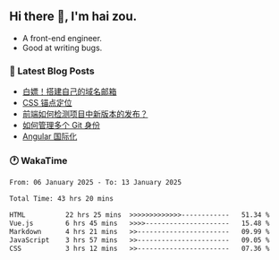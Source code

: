 ## Hi there 👋, I'm hai zou.

- A front-end engineer.
- Good at writing bugs.

### 📖 Latest Blog Posts
<!-- BLOG-POST-LIST:START -->
- [白嫖！搭建自己的域名邮箱](https://blog.izou.top/2025/01/domain-mail/)
- [CSS 锚点定位](https://blog.izou.top/2024/07/css-anchor-position/)
- [前端如何检测项目中新版本的发布？](https://blog.izou.top/2024/04/version-update/)
- [如何管理多个 Git 身份](https://blog.izou.top/2024/04/multi-git-identity/)
- [Angular 国际化](https://blog.izou.top/2024/03/angular-i18n/)
<!-- BLOG-POST-LIST:END -->

### 🕐 WakaTime
<!--START_SECTION:waka-->

```txt
From: 06 January 2025 - To: 13 January 2025

Total Time: 43 hrs 20 mins

HTML          22 hrs 25 mins  >>>>>>>>>>>>>------------   51.34 %
Vue.js        6 hrs 45 mins   >>>>---------------------   15.48 %
Markdown      4 hrs 21 mins   >>-----------------------   09.99 %
JavaScript    3 hrs 57 mins   >>-----------------------   09.05 %
CSS           3 hrs 12 mins   >>-----------------------   07.36 %
```

<!--END_SECTION:waka-->
